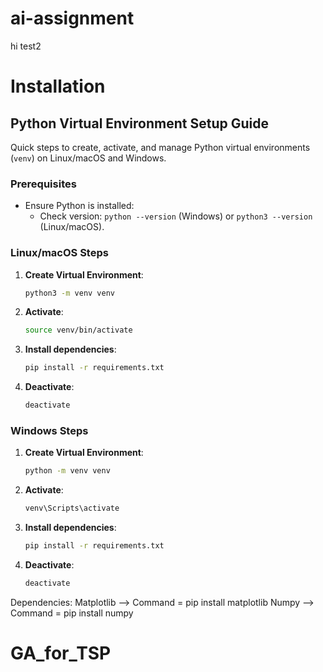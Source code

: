 # ai-assignment

hi test2

# Installation

## Python Virtual Environment Setup Guide

Quick steps to create, activate, and manage Python virtual environments (`venv`) on Linux/macOS and Windows.

### Prerequisites
- Ensure Python is installed:
  - Check version: `python --version` (Windows) or `python3 --version` (Linux/macOS).

### Linux/macOS Steps
1. **Create Virtual Environment**:
   ```bash
   python3 -m venv venv
2. **Activate**:
   ```bash
   source venv/bin/activate
3. **Install dependencies**:
   ```bash
   pip install -r requirements.txt
4. **Deactivate**:
   ```bash
   deactivate

### Windows Steps
1. **Create Virtual Environment**:
   ```bash
   python -m venv venv
2. **Activate**:
   ```bash
   venv\Scripts\activate
3. **Install dependencies**:
   ```bash
   pip install -r requirements.txt
4. **Deactivate**:
   ```bash
   deactivate


Dependencies:
Matplotlib --> Command = pip install matplotlib
Numpy --> Command = pip install numpy
# GA_for_TSP
